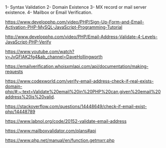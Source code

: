 1- Syntax Validation
2- Domain Existence
3- MX record or mail server existence.
4- Mailbox or Email Verification.

https://www.developphp.com/video/PHP/Sign-Up-Form-and-Email-Activation-PHP-MySQL-JavaScript-Programming-Tutorial


http://www.developphp.com/video/PHP/Email-Address-Validate-4-Levels-JavaScript-PHP-Verify

https://www.youtube.com/watch?v=JvGFlAK2fg4&ab_channel=DaveHollingworth

https://emailverification.whoisxmlapi.com/api/documentation/making-requests

<!-- best -->
https://www.codexworld.com/verify-email-address-check-if-real-exists-domain-php/#:~:text=Validate%20email%20in%20PHP%20can,given%20email%20address%20is%20valid.

https://stackoverflow.com/questions/14448649/check-if-email-exist-php/14448789


https://www.labnol.org/code/20152-validate-email-address

https://www.mailboxvalidator.com/plans#api

https://www.php.net/manual/en/function.getmxrr.php
<!-- best -->
